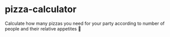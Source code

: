 # pizza-calculator
 Calculate how many pizzas you need for your party according to number of people and their relative appetites 🍕
